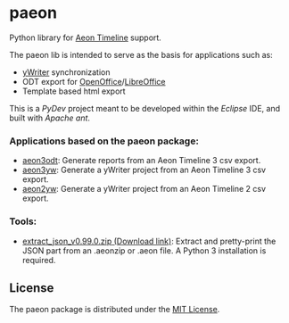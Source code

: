 # paeon
Python library for [Aeon Timeline](https://www.aeontimeline.com) support.

The paeon lib is intended to serve as the basis for applications such as:
- [yWriter](http://www.spacejock.com/yWriter7.html) synchronization
- ODT export for [OpenOffice](https://www.openoffice.org)/[LibreOffice](https://www.libreoffice.org)
- Template based html export

This is a *PyDev* project meant to be developed within the *Eclipse* IDE, and built with *Apache ant*.

### Applications based on the paeon package:

- [aeon3odt](https://peter88213.github.io/aeon3odt/): Generate reports from an Aeon Timeline 3 csv export.
- [aeon3yw](https://peter88213.github.io/aeon3yw/): Generate a yWriter project from an Aeon Timeline 3 csv export.
- [aeon2yw](https://peter88213.github.io/aeon2yw/): Generate a yWriter project from an Aeon Timeline 2 csv export.

### Tools:

- [extract_json_v0.99.0.zip (Download link)](https://raw.githubusercontent.com/peter88213/paeon/main/dist/extract_json_v0.99.0.zip): Extract and pretty-print the JSON part from an .aeonzip or .aeon file. A Python 3 installation is required.


## License

The paeon package is distributed under the [MIT License](http://www.opensource.org/licenses/mit-license.php).